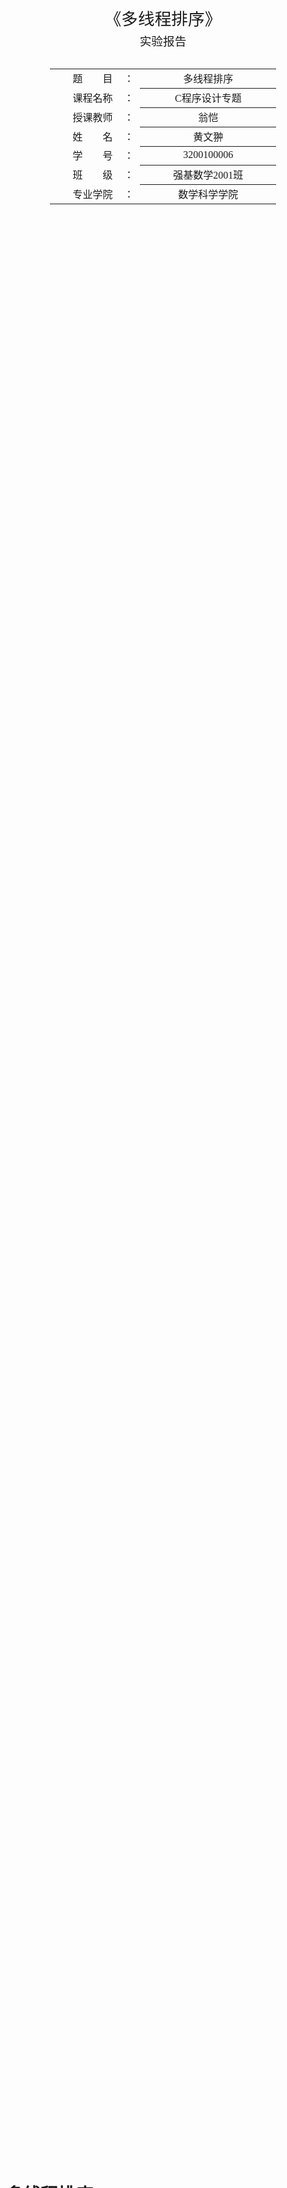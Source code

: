 <div class="cover" style="page-break-after:always;font-family:方正公文仿宋;width:100%;height:100%;border:none;margin: 0 auto;text-align:center;">
    <div style="width:60%;margin: 0 auto;height:0;padding-bottom:10%;">
        </br>
        <img src="https://gitee.com/Keldos-Li/picture/raw/master/img/%E6%A0%A1%E5%90%8D-%E9%BB%91%E8%89%B2.svg" alt="校名" style="width:100%;"/>
    </div>
    </br></br></br></br></br>
    <div style="width:60%;margin: 0 auto;height:0;padding-bottom:40%;">
        <img src="https://gitee.com/Keldos-Li/picture/raw/master/img/%E6%A0%A1%E5%BE%BD-%E9%BB%91%E8%89%B2.svg" alt="校徽" style="width:100%;"/>
	</div>
    </br></br></br></br></br></br></br></br>
    <span style="font-family:华文黑体Bold;text-align:center;font-size:20pt;margin: 10pt auto;line-height:30pt;">《多线程排序》</span>
    <p style="text-align:center;font-size:14pt;margin: 0 auto">实验报告 </p>
    </br>
    </br>
    <table style="border:none;text-align:center;width:72%;font-family:仿宋;font-size:14px; margin: 0 auto;">
    <tbody style="font-family:方正公文仿宋;font-size:12pt;">
    	<tr style="font-weight:normal;"> 
    		<td style="width:20%;text-align:right;">题　　目</td>
    		<td style="width:2%">：</td> 
    		<td style="width:40%;font-weight:normal;border-bottom: 1px solid;text-align:center;font-family:华文仿宋"> 多线程排序</td>     </tr>
    	<tr style="font-weight:normal;"> 
    		<td style="width:20%;text-align:right;">课程名称</td>
    		<td style="width:2%">：</td> 
    		<td style="width:40%;font-weight:normal;border-bottom: 1px solid;text-align:center;font-family:华文仿宋"> C程序设计专题</td>     </tr>
    	<tr style="font-weight:normal;"> 
    		<td style="width:20%;text-align:right;">授课教师</td>
    		<td style="width:2%">：</td> 
    		<td style="width:40%;font-weight:normal;border-bottom: 1px solid;text-align:center;font-family:华文仿宋">翁恺 </td>     </tr>
    	<tr style="font-weight:normal;"> 
    		<td style="width:20%;text-align:right;">姓　　名</td>
    		<td style="width:2%">：</td> 
    		<td style="width:40%;font-weight:normal;border-bottom: 1px solid;text-align:center;font-family:华文仿宋"> 黄文翀</td>     </tr>
    	<tr style="font-weight:normal;"> 
    		<td style="width:20%;text-align:right;">学　　号</td>
    		<td style="width:2%">：</td> 
    		<td style="width:40%;font-weight:normal;border-bottom: 1px solid;text-align:center;font-family:华文仿宋">3200100006 </td>     </tr>
    	<tr style="font-weight:normal;"> 
    		<td style="width:20%;text-align:right;">班　　级</td>
    		<td style="width:%">：</td> 
    		<td style="width:40%;font-weight:normal;border-bottom: 1px solid;text-align:center;font-family:华文仿宋"> 强基数学2001班</td>     </tr>
    	<tr style="font-weight:normal;"> 
    		<td style="width:20%;text-align:right;">专业学院</td>
    		<td style="width:2%">：</td> 
    		<td style="width:40%;font-weight:normal;border-bottom: 1px solid;text-align:center;font-family:华文仿宋">数学科学学院</td>     </tr>
    </tbody>              
    </table>
</div>
<!-- 注释语句：导出PDF时会在这里分页 -->


# 多线程排序

<center><div style='height:2mm;'></div><div style="font-family:华文楷体;font-size:14pt;">黄文翀，3200100006 （学号）</div></center>
<center><span style="font-family:华文楷体;font-size:9pt;line-height:9mm">浙江大学 数学科学学院 强基数学2001班</span>
</center>
<div>
<div style="width:52px;float:left; font-family:方正公文黑体;">摘　要：</div> 
<div style="overflow:hidden; font-family:华文楷体;">多线程算法是提升运算效率的有力工具。本实验主要研究了多线程在排序算法中的应用，并利用分块排序后多路归并的方式，实现了多线程的快速排序与归并排序。此外，本文还研究了多线程归并的另一种实现方式，即将归并排序中的第一个递归调用改为派生线程，本文从理论上对此算法进行分析，并通过实验进行检验，最后指出理论复杂度难以实现的原因。</div>
</div>
<div>
<div style="width:52px;float:left; font-family:方正公文黑体;">关键词：</div> 
<div style="overflow:hidden; font-family:华文楷体;">计算机；排序算法；多线程；</div>
</div>

<br><br><br><br>

**目录**

<br>

[TOC]

<div style="page-break-after:always"></div>

<!-- 注释语句：导出PDF时会在这里分页 -->


## 实验要求

自学pthread库，实现多线程的快速排序与归并排序。

## 基本思路

将数组均匀地分为`K`份，对每一份使用一个单独的线程进行排序（快速排序或归并排序），待所有线程同步后，进行`K`路归并以得到最后排好序的数组。`K`的取值由实验结果确定。

## 实现

### pthread库的基本函数

使用以下函数创建一个线程：

```c
int pthread_create(pthread_t* tid, const pthread_attr_t* attr, void* thread, void* args);
```

其中`tid`是线程的句柄；`attr`是线程的一些特性，一般传`NULL`即可；`thread`是线程主函数；`args`是传给线程主函数的参数，参数表通常封装在结构体中，然后将结构体指针强制转换为`void*`类型传入。

使用以下函数等待一个线程结束，以实现同步：

```c
int pthread_join (pthread_t tid, void ** retval);
```

其中`tid`是线程的句柄；`retval`是用户定义的指针，用于存储线程的返回值。

### 数组的划分与子线程的创建、同步

```c
    SIZE = n / THERAD_NUM;
    for(int i = 0; i < THERAD_NUM; i ++){
        b[i] = (struct Array *) malloc(sizeof(struct Array));
        b[i] -> a = a + i * SIZE;
        b[i] -> n = (i == THERAD_NUM - 1) ? (n - i * SIZE) : SIZE;
        pthread_create(&tid[i], NULL, sort_thread, (void*)(b[i]) );
    }
    for(int i = 0; i < THERAD_NUM; i++){
        pthread_join(tid[i] , NULL);
    }
```

将数组分成`THREAD_NUM`份，计算平均大小`SIZE`，然后将每一块的起始地址、长度封装到结构体中，传给排序子线程`sort_thread`，特别注意数据的数量不一定是线程数的整数倍，因此最后一块的大小不一定是`SIZE`，需要通过计算余量来确定。

主线程需要调用`pthread_join`函数等待所有排序子线程结束，同步之后进行后续处理。

### 排序子线程

```c
void* sort_thread(void *args){
    struct Array *arr = (struct Array *) args;
    if(MODE == 'Q'){
        printf("[Thread] Mode: Quick Sort    length = %d\n", arr -> n);
        quick_sort(arr -> a, arr -> n);
    }
    else if(MODE == 'M'){
        printf("[Thread] Mode: Merge Sort    length = %d\n", arr -> n);
        merge_sort(arr -> a, arr -> n);
    }
    else printf("undefined mode.");
}
```

子线程得到数组的起始地址与长度，然后直接调用单线程的快速排序或归并排序函数，将数组完成排序即可，无需与其它线程进行交互。

### 快速排序

```c
void _quick_sort_(int *a, int n){
    int t = Rand() % n;
    swap(&a[0], &a[t]);
    int l = 0, r = n - 1, x = a[0];
    while(l < r){
        while(l < r && a[r] >= x) r--;
        if(l < r) a[l] = a[r];
        while(l < r && a[l] <= x) l++;
        if(l < r) a[r] = a[l];
    }
    a[l] = x;
    if(l) _quick_sort_(a, l);
    if(n - l - 1) _quick_sort_(a + l + 1, n - l - 1);
}
```

基本思想：在每一段中选取一个数，一般选取第一个，将比它小的放在它左边，比它大的放在它右边。

这可以不需要借助辅助数组，只要左右指针交替向中靠拢即可。具体地，找到从右往左第一个比$x$小的数，放到左指针的位置，然后左指针向右找到第一个比$x$大的数，放到右指针的位置，不断反复，直到两指针相遇，把$x$放到相遇的位置即完成分类。然后对两边递归处理即可。

一开始必须进行一次随机交换，否则遇到递减的数据效率会退化为$O(n^2)$，随机化之后期望复杂度是$O(n\log n)$。

### 归并排序

```c
void merge_sort(int *a, int n){
    int *tmp = (int*) malloc(sizeof(int) * n);
    _merge_sort_(a, n, tmp);
    free(tmp);
}

void _merge_sort_(int *a, int n, int *tmp){
    int mid = n / 2;
    if(mid >= 2) _merge_sort_(a, mid, tmp);
    if(n - mid >= 2) _merge_sort_(a + mid, n - mid, tmp + mid);
    int pl = 0, pr = mid, idx = 0;
    while(pl < mid || pr < n){
        if(pl == mid || pr < n && a[pr] < a[pl]) tmp[idx++] = a[pr++];
        else tmp[idx++] = a[pl++];
    }
    memcpy(a, tmp, sizeof(int) * n);
}
```

基本思路：先把两半分别做好，然后二路归并得到排好序的数组，随后返回。可以认为快速排序是“自上而下”的，而归并排序是“自下而上”的。

具体实现由于每次递归都要申请辅助空间很慢，所以一开始先申请好一个长为$n$的辅助空间，然后把地址传给递归，共用这个辅助空间。二路归并，即不断挑出两路开头中较小的放进结果数组，挑完即止。

复杂度是稳定的$O(n\log n)$。

### 多路归并

```c
void nth_merge(int *a, int n, struct Array *b[]){
    int p[THERAD_NUM] = {0};
    int* tmp = (int *) malloc(sizeof(int) * n);
    int cnt = 0;
    
    while(1){
        //找到每一路开头元素中最小的那个
        int idx = -1;
        for(int i = 0; i < THERAD_NUM; i++){
            if(p[i] == b[i] -> n) continue;
            if(idx == -1 || b[i] -> a[p[i]] < b[idx] -> a[p[idx]]) idx = i;
        }
        tmp[cnt++] = b[idx] -> a[p[idx]++];

        //检查是否每一路都已完成归并
        int check = 1;
        for(int i = 0; i < THERAD_NUM; i++){
            if(p[i] < b[i] -> n){
                check = 0;
                break;
            }
        }
        if(check) break;
    }

    memcpy(a, tmp, sizeof(int) * n);
    free(tmp);
}
```

在所有的线程完成排序之后，需要合并得到一个排好序的数组，这就要进行多路归并。完全类似归并排序中的二路归并，每一路都设一个指针`p[i]`用于记录当前这一路比较到的位置，比较每一路剩余部分的第一个元素，找到最小的，放到结果数组的下一个位置，直到每一路的指针都走到末尾。

## 算法效率

### 复杂度理论分析

设待排序元素有$n$个，线程数为$k$

空间复杂度是简单的，不论是快速排序还是归并排序，总是只需要线性大小的额外辅助空间，空间复杂度$\Theta(n)$

不论是快速排序还是归并排序，单线程排$m$个元素的时间复杂度都是$\Theta(m\log m)$。每个线程都负责$\frac{n}{k}$个（最后一块可能会有出入，但相差不多，直接近似处理）元素的排序，所以第一部分的时间复杂度为$\Theta\left(\frac{n}{k}\log\frac{n}{k}\right)$。

第二部分是$k$路归并，由于结果数组每增加一个元素，都需要进行$k$次的比较，因此总共的比较次数为$nk$，所以第二部分的时间复杂度为$\Theta(nk)$。

总的时间复杂度为$\Theta\left(\frac{n}{k}\log\frac{n}{k}+nk\right)$，现在来分析$k$的最佳取值

设$f(n,k)=\frac{n}{k}\log\frac{n}{k}+nk$，求偏导得$\frac{\partial f}{\partial k}=\frac{n (-\ln(n/x) + x^2 \ln2 - 1)}{x^2 \ln2}$

利用几何画板求$\frac{\partial f}{\partial k}(n,k)$的零点（$n$作为参数，$k$作为变量），发现零点关于$n$是递增的，且当$n$的取值在$10^5$至$10^7$之间时，零点的取值都在$4.00$至$4.75$中，而$n$再小一些，程序运行是非常快的，不做考虑。

因此取$k=4$或$5$，总是能使效率最高，这就决定了我们将确定线程数为$4$或$5$。

### 实际测试

#### 测试环境

操作系统：`Ubuntu 20.04.2 LTS`

操作系统类型：`64位`

处理器：`Intel® Core™ i7-8550U CPU @ 1.80GHz × 8 `

编译器：`gcc`

计时方法：`库 <sys/time.h> 中的函数 gettimeofday()`

#### 测试过程与结果

随机生成了$10^7$个`int`范围内的整数，附数据生成器代码如下：

```c
#include <stdio.h>
#include <stdlib.h>
#include <time.h>

int main(){
    FILE *fp = fopen("data.in", "w");
    srand(time(0));
    int n = 10000000;
    fprintf(fp, "%d\n", n);
    for(int i = 0; i < n; i++){
        fprintf(fp, "%d ", rand());
    }
    return 0;
}
```

随后分别选取线程数为$4,5,6$，对两种排序算法，分别进行100组测试，统计两个阶段的平均耗时，以及总平均耗时，结果如下：

| 线程数 | 算法     | 分组排序平均耗时(ms) | 多路归并平均耗时(ms) | 总平均耗时 |
| ------ | -------- | -------------------- | -------------------- | ---------- |
| 4      | 快速排序 | 629                  | 327                  | 957        |
| 5      | 快速排序 | 600                  | 385                  | 986        |
| 6      | 快速排序 | 527                  | 450                  | 978        |
| 4      | 归并排序 | 627                  | 337                  | 964        |
| 5      | 归并排序 | 647                  | 383                  | 1031       |
| 6      | 归并排序 | 556                  | 423                  | 981        |

可以看到，虽然理论分析的最优线程数更加接近5，但不论是何种算法，5线程总是比4线程劣，甚至劣于6线程。此外，除5线程之外，快速排序与归并排序效率相差不大。

但是，根据理论分析，随着线程数增加，分组排序耗时减少，多路归并耗时增加，归并排序算法的实验结果明显不符合我们的预期。

需要指出的是，归并排序算法在5线程下的反常表现并不是一个偶然结果，我们反复进行了实验，且中途没有进行重新编译，没有进行其它人为干扰实验的操作，结果都表明5线程归并排序的分组排序耗时反常增加，更换数据之后仍然如此。

我们猜测也许这和分组之后每一段的长度与2的整数次幂的接近程度有关，分为4组更接近$2^{18}$，而分为5组恰好卡在$2^{17}$与$2^{18}$之间。当然这一定有涉及到计算机底层处理的更加复杂的问题，这一问题我们将在以后进一步研究。

## 多线程归并排序的第二种实现

```c
void* merge_sort(void* args){
    struct Array* arr = (struct Array*) args;
    int* a = arr -> a;
    int n = arr -> n, mid = n / 2;

    pthread_t tid = 0;
    if(mid >= 2) pthread_create(&tid, NULL, merge_sort, make_array(a, mid));
    if(n - mid >= 2) merge_sort(make_array(a + mid, n - mid));
    if(tid) pthread_join(tid, NULL);
    merge(arr, mid);
}
```

这是算法导论中多线程归并的实现，这种实现更加简洁，看起来效率也更高一些，本质上是把原本串行进行的两个子递归并行起来了，如果假设并行能力无限大，理论上分析，这个算法的时间复杂度甚至是$\Theta(n)$的。

但很不巧，由于线程数的膨胀，实际测试中，这种实现的耗时甚至是单线程排序的两倍，因此，我们对具体实现进行优化。具体来说，如果左半部分的长度不超过$2^{20}$，那么我们就不另开线程：

```c
void* merge_sort(void* args){
    struct Array* arr = (struct Array*) args;
    int* a = arr -> a;
    int n = arr -> n, mid = n / 2;

    pthread_t tid = 0;
    if(mid >= 2){
        if(mid < SIZE) merge_sort(make_array(a, mid));
        else pthread_create(&tid, NULL, merge_sort, make_array(a, mid));
    }
    if(n - mid >= 2) merge_sort(make_array(a + mid, n - mid));
    if(tid) pthread_join(tid, NULL);
    merge(arr, mid);
}
```

这个实现是优秀的，$10^7$规模下的数据，实际测试确实比分组排序后多路归并会快上约100ms

## 实验心得

多线程排序的复杂度分析比单线程更加复杂，与实际测试的差异也更大些。这是因为多线程排序的分析，如果要确切分析，还涉及到工作量、持续时间、线性加速、并行度等各种量的分析。而实际测试上，会与计算机的底层硬件有较大关系。我们还有很多理论知识需要学习。